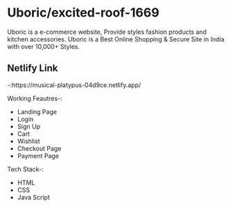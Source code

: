 # Uboric/excited-roof-1669

Uboric is a e-commerce website, Provide styles fashion products and kitchen accessories.
Uboric is a Best Online Shopping & Secure Site in India with over 10,000+ Styles. 
 <h2>Netlify Link</h2>-:https://musical-platypus-04d9ce.netlify.app/<br/>
 
 
 Working Feautres-:
- Landing Page
- Login
- Sign Up
- Cart
- Wishlist
- Checkout Page
- Payment Page

Tech Stack-:
- HTML
- CSS
- Java Script

